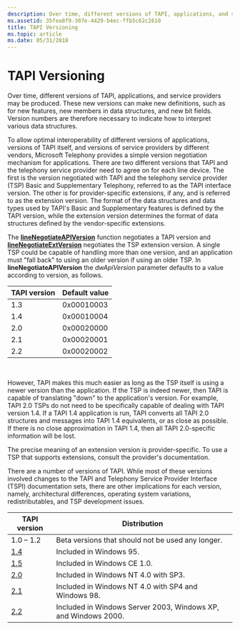 ```yaml
---
description: Over time, different versions of TAPI, applications, and service providers may be produced.
ms.assetid: 35fea8f9-307e-4429-b4ec-ffb5c62c2610
title: TAPI Versioning
ms.topic: article
ms.date: 05/31/2018
---
```


# TAPI Versioning

Over time, different versions of TAPI, applications, and service providers may be produced. These new versions can make new definitions, such as for new features, new members in data structures, and new bit fields. Version numbers are therefore necessary to indicate how to interpret various data structures.

To allow optimal interoperability of different versions of applications, versions of TAPI itself, and versions of service providers by different vendors, Microsoft Telephony provides a simple version negotiation mechanism for applications. There are two different versions that TAPI and the telephony service provider need to agree on for each line device. The first is the version negotiated with TAPI and the telephony service provider (TSP) Basic and Supplementary Telephony, referred to as the TAPI interface version. The other is for provider-specific extensions, if any, and is referred to as the extension version. The format of the data structures and data types used by TAPI's Basic and Supplementary features is defined by the TAPI version, while the extension version determines the format of data structures defined by the vendor-specific extensions.

The [**lineNegotiateAPIVersion**](/windows/desktop/api/Tapi/nf-tapi-linenegotiateapiversion) function negotiates a TAPI version and [**lineNegotiateExtVersion**](/windows/desktop/api/Tapi/nf-tapi-linenegotiateextversion) negotiates the TSP extension version. A single TSP could be capable of handling more than one version, and an application must "fall back" to using an older version if using an older TSP. In **lineNegotiateAPIVersion** the *dwApiVersion* parameter defaults to a value according to version, as follows.



| TAPI version | Default value |
|--------------|---------------|
| 1.3          | 0x00010003    |
| 1.4          | 0x00010004    |
| 2.0          | 0x00020000    |
| 2.1          | 0x00020001    |
| 2.2          | 0x00020002    |



 

However, TAPI makes this much easier as long as the TSP itself is using a newer version than the application. If the TSP is indeed newer, then TAPI is capable of translating "down" to the application's version. For example, TAPI 2.0 TSPs do not need to be specifically capable of dealing with TAPI version 1.4. If a TAPI 1.4 application is run, TAPI converts all TAPI 2.0 structures and messages into TAPI 1.4 equivalents, or as close as possible. If there is no close approximation in TAPI 1.4, then all TAPI 2.0-specific information will be lost.

The precise meaning of an extension version is provider-specific. To use a TSP that supports extensions, consult the provider's documentation.

There are a number of versions of TAPI. While most of these versions involved changes to the TAPI and Telephony Service Provider Interface (TSPI) documentation sets, there are other implications for each version, namely, architectural differences, operating system variations, redistributables, and TSP development issues.



| TAPI version        | Distribution                                                   |
|---------------------|----------------------------------------------------------------|
| 1.0 – 1.2           | Beta versions that should not be used any longer.              |
| [1.4](tapi-1-4.md) | Included in Windows 95.                                        |
| [1.5](tapi-1-5.md) | Included in Windows CE 1.0.                                    |
| [2.0](tapi-2-0.md) | Included in Windows NT 4.0 with SP3.                           |
| [2.1](tapi-2-1.md) | Included in Windows NT 4.0 with SP4 and Windows 98.            |
| [2.2](tapi-2-2.md) | Included in Windows Server 2003, Windows XP, and Windows 2000. |



 

 

 



